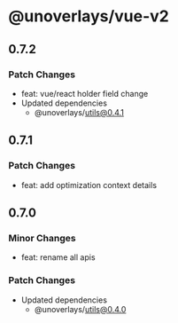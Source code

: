 # @unoverlays/vue-v2

## 0.7.2

### Patch Changes

- feat: vue/react holder field change
- Updated dependencies
  - @unoverlays/utils@0.4.1

## 0.7.1

### Patch Changes

- feat: add optimization context details

## 0.7.0

### Minor Changes

- feat: rename all apis

### Patch Changes

- Updated dependencies
  - @unoverlays/utils@0.4.0
